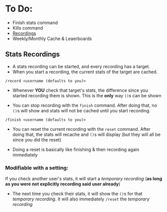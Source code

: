 # To Do:
 - Finish stats command
 - Kills command
 - [Recordings](#stats-recordings)
 - Weekly/Monthly Cache & Leaerboards

## Stats Recordings
 - A stats recording can be started, and every recording has a target.
 - When you start a recording, the current stats of the target are cached.
```
/record <username (defaults to you)>
```

 - Whenever **YOU** check that target's stats, the difference since you started recording them is shown. This is the **only** way `()`s can be shown

 - You can stop recording with the `finish` command. After doing that, no `()`s will show and stats will not be cached until you start recording.
```
/finish <username (defaults to you)>
```

 - You can reset the current recording with the `reset` command. After doing that, the stats will recache and `()`s will display (but they will all be since you did the reset)

 - Doing a reset is basically like finishing & then recording again immediately

### Modifiable with a setting:
If you check another user's stats, it will start a *temporary recording* (**as long as you were not explicitly recording said user already**)
 - The next time you check their stats, it will show the `()`s for that *temporary recording*. It will also immediately `/reset` the *temporary recording*